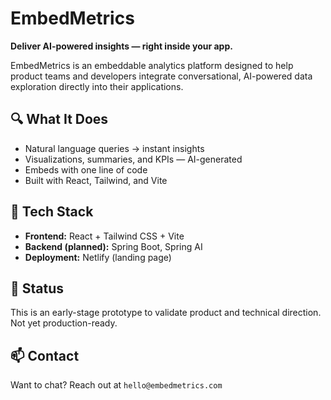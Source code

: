 # EmbedMetrics

**Deliver AI-powered insights — right inside your app.**

EmbedMetrics is an embeddable analytics platform designed to help product teams and developers integrate conversational, AI-powered data exploration directly into their applications.

## 🔍 What It Does

- Natural language queries → instant insights
- Visualizations, summaries, and KPIs — AI-generated
- Embeds with one line of code
- Built with React, Tailwind, and Vite

## 🚀 Tech Stack

- **Frontend:** React + Tailwind CSS + Vite
- **Backend (planned):** Spring Boot, Spring AI
- **Deployment:** Netlify (landing page)

## 🧠 Status

This is an early-stage prototype to validate product and technical direction. Not yet production-ready.

## 📫 Contact

Want to chat? Reach out at `hello@embedmetrics.com`
